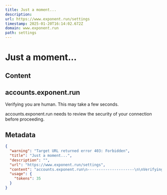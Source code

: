 ```yaml
---
title: Just a moment...
description: 
url: https://www.exponent.run/settings
timestamp: 2025-01-20T16:14:02.672Z
domain: www.exponent.run
path: settings
---
```


# Just a moment...



## Content

accounts.exponent.run
---------------------

Verifying you are human. This may take a few seconds.

accounts.exponent.run needs to review the security of your connection before proceeding.

## Metadata

```json
{
  "warning": "Target URL returned error 403: Forbidden",
  "title": "Just a moment...",
  "description": "",
  "url": "https://www.exponent.run/settings",
  "content": "accounts.exponent.run\n---------------------\n\nVerifying you are human. This may take a few seconds.\n\naccounts.exponent.run needs to review the security of your connection before proceeding.",
  "usage": {
    "tokens": 35
  }
}
```
